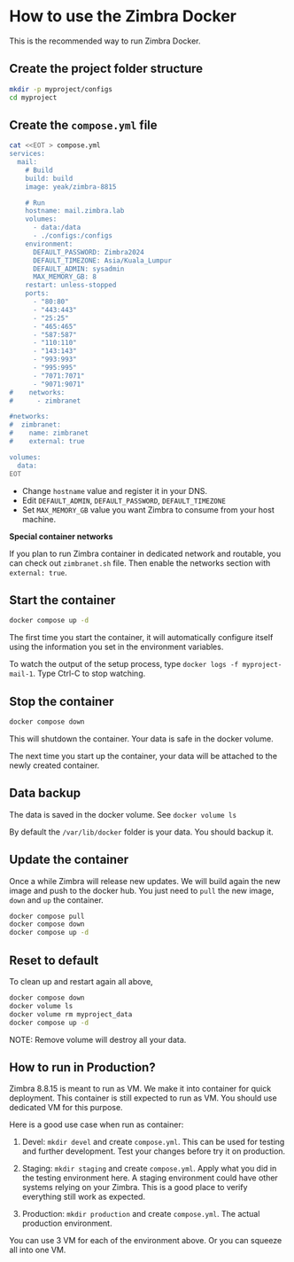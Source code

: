 # How to use the Zimbra Docker

This is the recommended way to run Zimbra Docker.

## Create the project folder structure

```bash
mkdir -p myproject/configs
cd myproject
```

## Create the `compose.yml` file

```bash
cat <<EOT > compose.yml
services:
  mail:
    # Build
    build: build
    image: yeak/zimbra-8815

    # Run
    hostname: mail.zimbra.lab
    volumes:
      - data:/data
      - ./configs:/configs
    environment:
      DEFAULT_PASSWORD: Zimbra2024
      DEFAULT_TIMEZONE: Asia/Kuala_Lumpur
      DEFAULT_ADMIN: sysadmin
      MAX_MEMORY_GB: 8
    restart: unless-stopped
    ports:
      - "80:80"
      - "443:443"
      - "25:25"
      - "465:465"
      - "587:587"
      - "110:110"
      - "143:143"
      - "993:993"
      - "995:995"
      - "7071:7071"
      - "9071:9071"
#    networks:
#      - zimbranet

#networks:
#  zimbranet:
#    name: zimbranet
#    external: true

volumes:
  data:
EOT
```

- Change `hostname` value and register it in your DNS.
- Edit `DEFAULT_ADMIN`, `DEFAULT_PASSWORD`, `DEFAULT_TIMEZONE`
- Set `MAX_MEMORY_GB` value you want Zimbra to consume from your host machine.

**Special container networks**

If you plan to run Zimbra container in dedicated network and routable, you can check out `zimbranet.sh` file. Then enable the networks section with `external: true`.

## Start the container

```bash
docker compose up -d
```

The first time you start the container, it will automatically configure itself using the information you set in the environment variables.

To watch the output of the setup process, type `docker logs -f myproject-mail-1`. Type Ctrl-C to stop watching.

## Stop the container

```bash
docker compose down
```

This will shutdown the container. Your data is safe in the docker volume.

The next time you start up the container, your data will be attached to the newly created container.

## Data backup

The data is saved in the docker volume. See `docker volume ls`

By default the `/var/lib/docker` folder is your data. You should backup it.

## Update the container

Once a while Zimbra will release new updates. We will build again the new image and push to the docker hub. You just need to `pull` the new image, `down` and `up` the container.

```bash
docker compose pull
docker compose down
docker compose up -d
```

## Reset to default

To clean up and restart again all above,

```bash
docker compose down
docker volume ls
docker volume rm myproject_data
docker compose up -d
```

NOTE: Remove volume will destroy all your data.

## How to run in Production?

Zimbra 8.8.15 is meant to run as VM. We make it into container for quick deployment. This container is still expected to run as VM. You should use dedicated VM for this purpose.

Here is a good use case when run as container:

1. Devel: `mkdir devel` and create `compose.yml`. This can be used for testing and further development. Test your changes before try it on production.

2. Staging: `mkdir staging` and create `compose.yml`. Apply what you did in the testing environment here. A staging environment could have other systems relying on your Zimbra. This is a good place to verify everything still work as expected.

3. Production: `mkdir production` and create `compose.yml`. The actual production environment.

You can use 3 VM for each of the environment above. Or you can squeeze all into one VM.
